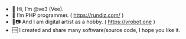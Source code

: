 - 👋 Hi, I’m @ve3 (Vee).
- 🤖 I’m PHP programmer. ( https://rundiz.com/ )
- 🎨📷 And I am digital artist as a hobby. ( https://vrobot.one )
- 🆓 I created and share many software/source code, I hope you like it.

<!---
ve3/ve3 is a ✨ special ✨ repository because its `README.md` (this file) appears on your GitHub profile.
You can click the Preview link to take a look at your changes.
--->

